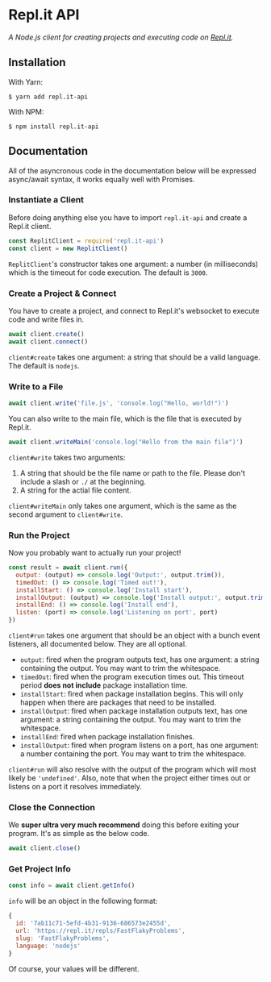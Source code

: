 # Repl.it API

*A Node.js client for creating projects and executing code on [Repl.it](https://repl.it/).*

## Installation

With Yarn:

```
$ yarn add repl.it-api
```

With NPM:

```
$ npm install repl.it-api
```

## Documentation

All of the asyncronous code in the documentation below will be expressed async/await syntax, it works equally well with Promises.

### Instantiate a Client

Before doing anything else you have to import `repl.it-api` and create a Repl.it client.

```javascript
const ReplitClient = require('repl.it-api')
const client = new ReplitClient()
```

`ReplitClient`'s constructor takes one argument: a number (in milliseconds) which is the timeout for code execution. The default is `3000`.

### Create a Project & Connect

You have to create a project, and connect to Repl.it's websocket to execute code and write files in.

```javascript
await client.create()
await client.connect()
```

`client#create` takes one argument: a string that should be a valid language. The default is `nodejs`.

### Write to a File

```javascript
await client.write('file.js', 'console.log("Hello, world!")')
```

You can also write to the main file, which is the file that is executed by Repl.it.

```javascript
await client.writeMain('console.log("Hello from the main file")')
```

`client#write` takes two arguments:

1. A string that should be the file name or path to the file. Please don't include a slash or `./` at the beginning.
2. A string for the actial file content.

`client#writeMain` only takes one argument, which is the same as the second argument to `client#write`.

### Run the Project

Now you probably want to actually run your project!

```javascript
const result = await client.run({
  output: (output) => console.log('Output:', output.trim()),
  timedOut: () => console.log('Timed out!'),
  installStart: () => console.log('Install start'),
  installOutput: (output) => console.log('Install output:', output.trim()),
  installEnd: () => console.log('Install end'),
  listen: (port) => console.log('Listening on port', port)
})
```

`client#run` takes one argument that should be an object with a bunch event listeners, all documented below. They are all optional.

- `output`: fired when the program outputs text, has one argument: a string containing the output. You may want to trim the whitespace.
- `timedOut`: fired when the program execution times out. This timeout period **does not include** package installation time.
- `installStart`: fired when package installation begins. This will only happen when there are packages that need to be installed.
- `installOutput`: fired when package installation outputs text, has one argument: a string containing the output. You may want to trim the whitespace.
- `installEnd`: fired when package installation finishes.
- `installOutput`: fired when program listens on a port, has one argument: a number containing the port. You may want to trim the whitespace.

`client#run` will also resolve with the output of the program which will most likely be `'undefined'`. Also, note that when the project either times out or listens on a port it resolves immediately.

### Close the Connection

We **super ultra very much recommend** doing this before exiting your program. It's as simple as the below code.

```javascript
await client.close()
```

### Get Project Info

```javascript
const info = await client.getInfo()
```

`info` will be an object in the following format:

```javascript
{
  id: '7ab11c71-5efd-4b31-9136-686573e2455d',
  url: 'https://repl.it/repls/FastFlakyProblems',
  slug: 'FastFlakyProblems',
  language: 'nodejs'
}
```

Of course, your values will be different.